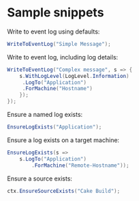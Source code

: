 # Sample snippets

Write to event log using defaults:

```csharp
WriteToEventLog("Simple Message");
```

Write to event log, including log details:

```csharp
WriteToEventLog("Complex message", s => {
    s.WithLogLevel(LogLevel.Information)
     .LogTo("Application")
     .ForMachine("Hostname")
    });
});
```

Ensure a named log exists:

```csharp
EnsureLogExists("Application");
```

Ensure a log exists on a target machine:

```csharp
EnsureLogExists(s =>
    s.LogTo("Application")
        .ForMachine("Remote-Hostname"));
```

Ensure a source exists:
```csharp
ctx.EnsureSourceExists("Cake Build");
```